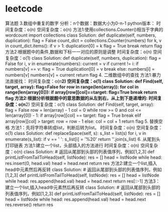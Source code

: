 # leetcode
算法题
3.数组中重复的数字
分析：n个数据：数据大小为0-n-1
python版本：
时间复杂度：o(n)
空间复杂度：o(n)
方法1:使用collections.Counter()相当于字典的wordcount
import collections
class Solution:
    def duplicate(self, numbers, duplication):
        flag = False
        count_dict = collections.Counter(numbers)
        for k, v in count_dict.items():
            if v > 1:
                duplication[0] = k
                flag = True
                break
        return flag
方法2:根据题中的条件,数据和下标一一对应的原则是调整
时间复杂度：o(n)
空间复杂度：o(1)
class Solution:
    def duplicate(self, numbers, duplication):
        flag = False
        for i, v in enumerate(numbers):
            current = v
            if current != i:
                if numbers[v] == v:
                    flag = True
                    duplication[0] = v
                    break
                else:
                    numbers[i] = numbers[v]
                    numbers[v] = current
        return flag
4. 二维数组中的查找
方法1:暴力法直接找：
时间复杂度：o(n**2)
空间复杂度：o(1)
class Solution:
    def Find(self, target, array):
        flag=False
        for row in range(len(array)):
            for col in range(len(array[0])):
                if array[row][col]==target:
                    flag=True
                    break
        return flag
方法2:根据分析根据题中的意思数据的从左到右，从上到下是递增的:
时间复杂度：o(n**2)
空间复杂度：o(1)
class Solution:
    def Find(self, target, array):
        flag = False
        row = len(array) - 1
        col = 0
        while row >= 0 and col <= len(array[0]) - 1:
            if array[row][col] == target:
                flag = True
                break
            elif array[row][col] > target:
                row = row - 1
            else:
                col = col + 1
        return flag
5. 替换空格
方法1：先将字符串转成list，判断后转为list。
时间复杂度：o(n)
空间复杂度：o(1)
class Solution:
    def replaceSpace(self, s):
        s_list = list(s)
        for i, v in enumerate(s_list):
            if v == ' ':
                s_list[i] = '%20'
        return ''.join(s_list)
6. 从尾到头打印链表
方法1:建立一个list，头部插入的方法进行
时间复杂度：o(n)
空间复杂度：o(n)
class Solution:
    # 返回从尾部到头部的列表值序列，例如[1,2,3]
    def printListFromTailToHead(self, listNode):
        res = []
        head = listNode
        while head:
            res.insert(0, head.val)
            head = head.next
        return res
方法2:建立一个list,插入head中元素然后再反转
class Solution:
    # 返回从尾部到头部的列表值序列，例如[1,2,3]
    def printListFromTailToHead(self, listNode):
        res = []
        head = listNode
        while head:
            res.append(head.val)
            head = head.next
        return res[::-1]
方法3：建立一个list,插入head中元素然后再反转
class Solution:
    # 返回从尾部到头部的列表值序列，例如[1,2,3]
    def printListFromTailToHead(self, listNode):
        res = []
        head = listNode
        while head:
            res.append(head.val)
            head = head.next
        res.reverse()
        return res
